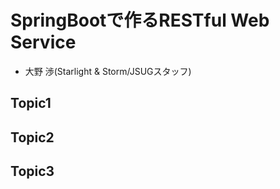 # SpringBootで作るRESTful Web Service

- ⼤野 渉(Starlight & Storm/JSUGスタッフ)

## Topic1

## Topic2

## Topic3
